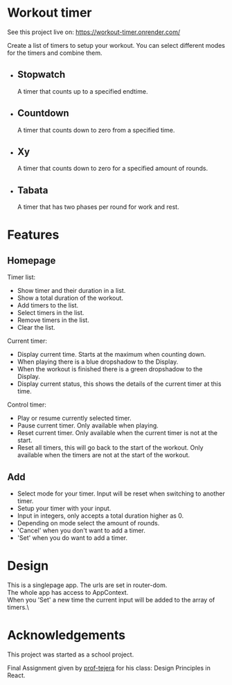 # Workout timer

See this project live on: https://workout-timer.onrender.com/

Create a list of timers to setup your workout. You can select different modes for the timers and combine them.

- ## Stopwatch

  A timer that counts up to a specified endtime.

- ## Countdown

  A timer that counts down to zero from a specified time.

- ## Xy

  A timer that counts down to zero for a specified amount of rounds.

- ## Tabata
  A timer that has two phases per round for work and rest.

# Features

## Homepage

Timer list:

- Show timer and their duration in a list.
- Show a total duration of the workout.
- Add timers to the list.
- Select timers in the list.
- Remove timers in the list.
- Clear the list.

Current timer:

- Display current time. Starts at the maximum when counting down.
- When playing there is a blue dropshadow to the Display.
- When the workout is finished there is a green dropshadow to the Display.
- Display current status, this shows the details of the current timer at this time.

Control timer:

- Play or resume currently selected timer.
- Pause current timer. Only available when playing.
- Reset current timer. Only available when the current timer is not at the start.
- Reset all timers, this will go back to the start of the workout. Only available when the timers are not at the start of the workout.

## Add

- Select mode for your timer. Input will be reset when switching to another timer.
- Setup your timer with your input.
- Input in integers, only accepts a total duration higher as 0.
- Depending on mode select the amount of rounds.
- 'Cancel' when you don't want to add a timer.
- 'Set' when you do want to add a timer.

# Design

This is a singlepage app. The urls are set in router-dom.\
The whole app has access to AppContext. \
When you 'Set' a new time the current input will be added to the array of timers.\

# Acknowledgements

This project was started as a school project.

Final Assignment given by [prof-tejera](https://github.com/prof-tejera) for his class: Design Principles in React.
